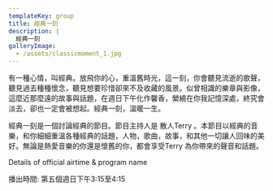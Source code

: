 ```yaml
---
templateKey: group
title: 經典一刻
description: |
  經典一刻
galleryImage:
  - /assets/classicmoment_1.jpg
---
```

有一種心情，叫經典。放飛你的心，重溫舊時光，這一刻，你會聽見流逝的歌聲，聽見過去種種懷念，聽見想要珍惜卻來不及收藏的風景。似曾相識的樂章與影像，這麼近那麼遠的故事與話題，在週日下午化作馨香，縈繞在你我記憶深處，終究會淡去，卻也一定會被想起。經典一刻，溫暖一生。

經典一刻是一個討論經典的節目。節目主持人是 散人Terry 。本節目以經典的音樂，和你細細重溫各種經典的話題，人物，歌曲，故事，和其他一切讓人回味的美好。無論是熱愛音樂的你還是懷舊的你，都會享受Terry 為你帶來的聲音和話題。

 

Details of official airtime & program name

播出時間: 第五個週日下午3:15至4:15

